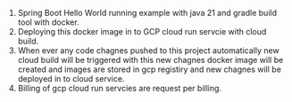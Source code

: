 1. Spring Boot Hello World running example with java 21 and gradle build tool with docker.
2. Deploying this docker image in to GCP cloud run servcie with cloud build.
3. When ever any code chagnes pushed to this project automatically new cloud build will be triggered with this new chagnes docker image will be created and images are stored in gcp registiry and new chagnes will be deployed in to cloud service.
4. Billing of gcp cloud run servcies are request per billing.
